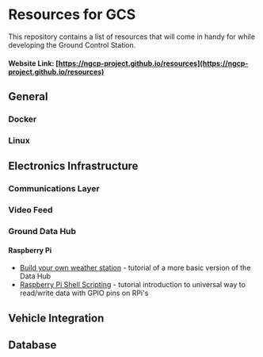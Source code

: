 # Resources for GCS

This repository contains a list of resources that will come in handy for while developing the Ground Control Station.

#### Website Link: [https://ngcp-project.github.io/resources](https://ngcp-project.github.io/resources) 

## General
### Docker

### Linux


## Electronics Infrastructure
### Communications Layer
### Video Feed
### Ground Data Hub
#### Raspberry Pi
- [Build your own weather station](https://projects.raspberrypi.org/en/projects/build-your-own-weather-station) - tutorial of a more basic version of the Data Hub
- [Raspberry Pi Shell Scripting](https://medium.com/coinmonks/raspberry-pi-3-model-b-shell-scripting-door-monitor-b44944f82d87) - tutorial introduction to universal way to read/write data with GPIO pins on RPi's

### 

## Vehicle Integration

## Database

